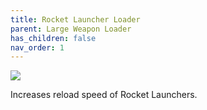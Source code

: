 ```yaml
---
title: Rocket Launcher Loader
parent: Large Weapon Loader
has_children: false
nav_order: 1
---
```


![](https://bungie.net/common/destiny2_content/icons/167bd426a1bb76840694dc6a97976300.png)

Increases reload speed of Rocket Launchers.
